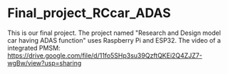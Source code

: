 # Final_project_RCcar_ADAS
This is our final project. The project named "Research and Design model car having ADAS function" uses Raspberry Pi and ESP32.
The video of a integrated PMSM: https://drive.google.com/file/d/11fo5SHp3su39QzftQKEi2Q4ZJZ7-wgBw/view?usp=sharing
